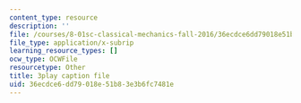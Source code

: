 ```yaml
---
content_type: resource
description: ''
file: /courses/8-01sc-classical-mechanics-fall-2016/36ecdce6dd79018e51b83e3b6fc7481e_H7xmTMQ265s.srt
file_type: application/x-subrip
learning_resource_types: []
ocw_type: OCWFile
resourcetype: Other
title: 3play caption file
uid: 36ecdce6-dd79-018e-51b8-3e3b6fc7481e
---
```

